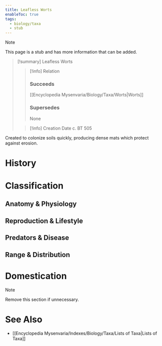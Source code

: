 ```yaml
---
title: Leafless Worts
enableToc: true
tags:
  - biology/taxa
  - stub
---
```


> [!note]
> This page is a stub and has more information that can be added.

> [!summary] Leafless Worts
> > [!info] Relation
> > ### Succeeds
> > [[Encyclopedia Mysenvaria/Biology/Taxa/Worts|Worts]]
> > ### Supersedes
> > None
>
> > [!info] Creation Date
> > c. BT 505

Created to colonize soils quickly, producing dense mats which protect against erosion.
# History

# Classification
## Anatomy & Physiology

## Reproduction & Lifestyle

## Predators & Disease

## Range & Distribution

# Domestication

> [!note]
> Remove this section if unnecessary.
# See Also
- [[Encyclopedia Mysenvaria/Indexes/Biology/Taxa/Lists of Taxa|Lists of Taxa]]